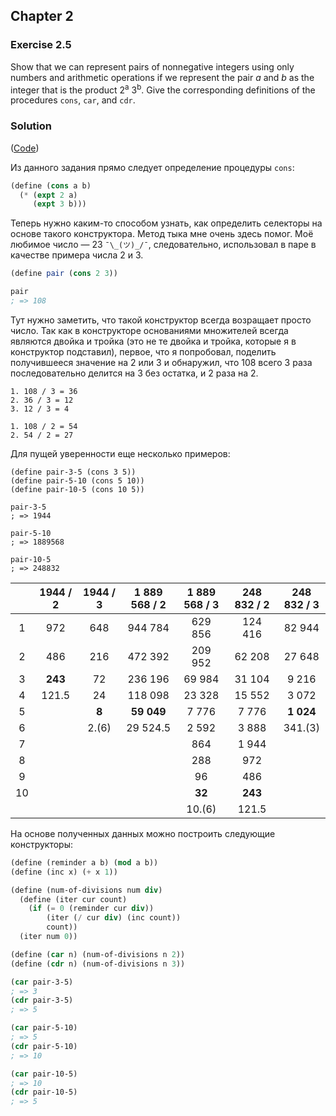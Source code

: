 ## Chapter 2

### Exercise 2.5

Show that we can represent pairs of nonnegative integers using only numbers and arithmetic operations if we represent the pair _a_ and _b_ as the integer that is the product 2<sup>a</sup> 3<sup>b</sup>. Give the corresponding definitions of the procedures `cons`, `car`, and `cdr`.

### Solution

([Code](../../src/Chapter%202/Exercise%202.5.scm))

Из данного задания прямо следует определение процедуры `cons`:

```scheme
(define (cons a b)
  (* (expt 2 a)
     (expt 3 b)))
```

Теперь нужно каким-то способом узнать, как определить селекторы на основе такого конструктора. Метод тыка мне очень здесь помог. Моё любимое число — 23 `¯\_(ツ)_/¯`, следовательно, использовал в паре в качестве примера числа 2 и 3.

```scheme
(define pair (cons 2 3))

pair
; => 108
```

Тут нужно заметить, что такой конструктор всегда возращает просто число. Так как в конструкторе основаниями множителей всегда являются двойка и тройка (это не те двойка и тройка, которые я в конструктор подставил), первое, что я попробовал, поделить получившееся значение на 2 или 3 и обнаружил, что 108 всего 3 раза последовательно делится на 3 без остатка, и 2 раза на 2.

```
1. 108 / 3 = 36
2. 36 / 3 = 12
3. 12 / 3 = 4

1. 108 / 2 = 54
2. 54 / 2 = 27
```

Для пущей уверенности еще несколько примеров:

```
(define pair-3-5 (cons 3 5))
(define pair-5-10 (cons 5 10))
(define pair-10-5 (cons 10 5))

pair-3-5
; => 1944

pair-5-10
; => 1889568

pair-10-5
; => 248832
```

|  | 1944 / 2 | 1944 / 3 | 1 889 568 / 2 | 1 889 568 / 3 | 248 832 / 2 | 248 832 / 3
:-:|:--------:|:--------:|:-------------:|:-------------:|:-----------:|:-----------:
 1 |    972   |   648    |    944 784    |    629 856    |   124 416   |   82 944
 2 |    486   |   216    |    472 392    |    209 952    |    62 208   |   27 648
 3 |  **243** |    72    |    236 196    |     69 984    |    31 104   |    9 216
 4 |  121.5   |    24    |    118 098    |     23 328    |    15 552   |    3 072
 5 |          |   **8**  |   **59 049**  |      7 776    |     7 776   |  **1 024**
 6 |          | 2.(6)    |   29 524.5    |      2 592    |     3 888   |  341.(3)
 7 |          |          |               |        864    |     1 944   |
 8 |          |          |               |        288    |       972   |
 9 |          |          |               |         96    |       486   |
10 |          |          |               |       **32**  |     **243** |
|  |          |          |               |     10.(6)    |     121.5   |

На основе полученных данных можно построить следующие конструкторы:

```scheme
(define (reminder a b) (mod a b))
(define (inc x) (+ x 1))

(define (num-of-divisions num div)
  (define (iter cur count)
    (if (= 0 (reminder cur div))
        (iter (/ cur div) (inc count))
        count))
  (iter num 0))

(define (car n) (num-of-divisions n 2))
(define (cdr n) (num-of-divisions n 3))

(car pair-3-5)
; => 3
(cdr pair-3-5)
; => 5

(car pair-5-10)
; => 5
(cdr pair-5-10)
; => 10

(car pair-10-5)
; => 10
(cdr pair-10-5)
; => 5
```
